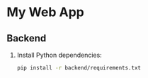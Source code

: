 # My Web App

## Backend

1. Install Python dependencies:
   ```bash
   pip install -r backend/requirements.txt

